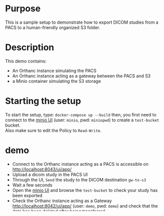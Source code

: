 # Purpose

This is a sample setup to demonstrate how to export DICOM studies from a PACS to 
a human-friendly organized S3 folder.

# Description

This demo contains:

- An Orthanc instance simulating the PACS
- An Orthanc instance acting as a gateway between the PACS and S3
- a Minio container simulating the S3 storage

# Starting the setup

To start the setup, type: `docker-compose up --build` then, you first need to connect
to the [minio UI](http://localhost:9000) (user: `minio`, pwd: `miniopwd`) to create a `test-bucket` bucket.  
Also make sure to edit the Policy to `Read-Write`.


# demo

- Connect to the Orthanc instance acting as a PACS is accessible on [http://localhost:8043/ui/app/](http://localhost:8043/ui/app/)
- Upload a dicom study in the PACS UI
- Through the UI, `Send` the study to the DICOM destination `gw-to-s3`
- Wait a few seconds
- Open the [minio UI](http://localhost:9000) and browse the `test-bucket` to check your
  study has been exported
- Check the Orthanc instance acting as a Gateway [http://localhost:8042/ui/app/](http://localhost:8042/ui/app/) (user: `demo`, pwd: `demo`)
  and check that the data has been deleted after being transferred

## going further

In a production environment, you should:
- store your `AWS_ACCESS_KEY_ID` and `AWS_SECRET_ACCESS_KEY` in [Docker secrets](https://docs.docker.com/compose/use-secrets/) and not env var
- adapt the `S3_PATH_TEMPLATE` to your needs.  Any DICOM Tag name can be used in the template.  A `/` will create a "folder" in S3.  Do not forget the `.zip` extension.
- possibly remove the `S3_ENDPOINT` env var that might not be required with a real S3 account.
- increase the Orthanc configuration `"StableAge": 3` to 60 or 300 seconds to allow more time for the gateway to consider that a study is complete before sending it to S3.
- possibly configure `S3_DELETE_AFTER_EXPORT` to `"false"` if you want the data to remain in Orthanc after it has been transferred.  In this case, we recommand to 
  configure Orthanc with a `"MaximumStorageSize"` configuration to limit the amount of data that can be stored in Orthanc.